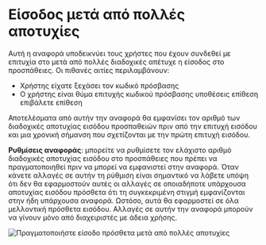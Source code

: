 <properties
    pageTitle="Πραγματοποιήστε είσοδο πρόσθετα μετά από πολλές αποτυχίες"
    description="Μια αναφορά που δηλώνει χρήστες που έχουν συνδεθεί με επιτυχία στο μετά από πολλές διαδοχικές απέτυχε η είσοδος στο προσπάθειες."
    services="active-directory"
    documentationCenter=""
    authors="SSalahAhmed"
    manager="femila"
    editor=""/>

<tags
    ms.service="active-directory"
    ms.workload="identity"
    ms.tgt_pltfrm="na"
    ms.devlang="na"
    ms.topic="article"
    ms.date="03/04/2016"
    ms.author="saah;kenhoff"/>

# <a name="sign-ins-after-multiple-failures"></a>Είσοδος μετά από πολλές αποτυχίες
Αυτή η αναφορά υποδεικνύει τους χρήστες που έχουν συνδεθεί με επιτυχία στο μετά από πολλές διαδοχικές απέτυχε η είσοδος στο προσπάθειες. Οι πιθανές αιτίες περιλαμβάνουν:

- Χρήστης είχατε ξεχάσει τον κωδικό πρόσβασης</li><li>Ο χρήστης είναι θύμα επιτυχής κωδικού πρόσβασης υποθέσεις επίθεση επιβάλετε επίθεση

Αποτελέσματα από αυτήν την αναφορά θα εμφανίσει τον αριθμό των διαδοχικές αποτυχίας εισόδου προσπαθειών πριν από την επιτυχή εισόδου και μια χρονική σήμανση που σχετίζονται με την πρώτη επιτυχή εισόδου.

**Ρυθμίσεις αναφοράς**: μπορείτε να ρυθμίσετε τον ελάχιστο αριθμό διαδοχικές αποτυχίας εισόδου στο προσπάθειες που πρέπει να πραγματοποιηθεί πριν να μπορεί να εμφανιστεί στην αναφορά. Όταν κάνετε αλλαγές σε αυτήν τη ρύθμιση είναι σημαντικό να λάβετε υπόψη ότι δεν θα εφαρμοστούν αυτές οι αλλαγές σε οποιαδήποτε υπάρχουσα αποτυχίας εισόδου πρόσθετα ότι τη συγκεκριμένη στιγμή εμφανίζονται στην ήδη υπάρχουσα αναφορά. Ωστόσο, αυτά θα εφαρμοστεί σε όλα μελλοντική πρόσθετα εισόδου. Αλλαγές σε αυτήν την αναφορά μπορούν να γίνουν μόνο από διαχειριστές με άδεια χρήσης.


![Πραγματοποιήστε είσοδο πρόσθετα μετά από πολλές αποτυχίες](./media/active-directory-reporting-sign-ins-after-multiple-failures/signInsAfterMultipleFailures.PNG)
